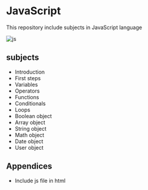 # JavaScript
This repository include subjects in JavaScript language

![js](https://user-images.githubusercontent.com/29695545/45929261-c8662f00-bf57-11e8-9b10-bb6b977e3e38.png)


## subjects

* Introduction
* First steps
* Variables
* Operators
* Functions
* Conditionals
* Loops
* Boolean object
* Array object
* String object
* Math object
* Date object
* User object

## Appendices
* Include js file in html
